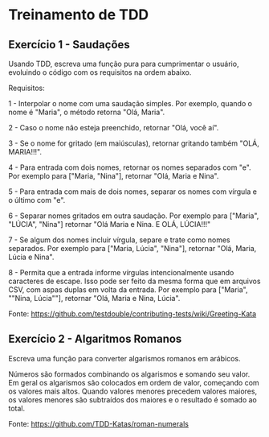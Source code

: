 # Treinamento de TDD

## Exercício 1 - Saudações

Usando TDD, escreva uma função pura para cumprimentar o usuário, evoluindo o código com os requisitos na ordem abaixo.

Requisitos:

1 - Interpolar o nome com uma saudação simples. Por exemplo, quando o nome é "Maria", o método retorna "Olá, Maria".

2 - Caso o nome não esteja preenchido, retornar "Olá, você aí".

3 - Se o nome for gritado (em maiúsculas), retornar gritando também "OLÁ, MARIA!!!".

4 - Para entrada com dois nomes, retornar os nomes separados com "e". Por exemplo para ["Maria, "Nina"], retornar "Olá, Maria e Nina".

5 - Para entrada com mais de dois nomes, separar os nomes com vírgula e o último com "e".

6 - Separar nomes gritados em outra saudação. Por exemplo para ["Maria", "LÚCIA", "Nina"] retornar "Olá Maria e Nina. E OLÁ, LÚCIA!!!"

7 - Se algum dos nomes incluir vírgula, separe e trate como nomes separados. Por exemplo para ["Maria, Lúcia", "Nina"], retornar "Olá, Maria, Lúcia e Nina".

8 - Permita que a entrada informe vírgulas intencionalmente usando caracteres de escape. Isso pode ser feito da mesma forma que em arquivos CSV, com aspas duplas em volta da entrada. Por exemplo para ["Maria", "\"Nina, Lúcia\""], retornar "Olá, Maria e Nina, Lúcia".

Fonte: https://github.com/testdouble/contributing-tests/wiki/Greeting-Kata


## Exercício 2 - Algaritmos Romanos

Escreva uma função para converter algarismos romanos em arábicos.

Números são formados combinando os algarismos e somando seu valor. Em geral os algarismos são colocados em ordem de valor, começando com os valores mais altos. Quando valores menores precedem valores maiores, os valores menores são subtraídos dos maiores e o resultado é somado ao total.

Fonte: https://github.com/TDD-Katas/roman-numerals
